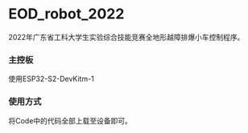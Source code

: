 # EOD_robot_2022
2022年广东省工科大学生实验综合技能竞赛全地形越障排爆小车控制程序。
### 主控板
使用ESP32-S2-DevKitm-1
### 使用方式
将Code中的代码全部上载至设备即可。
